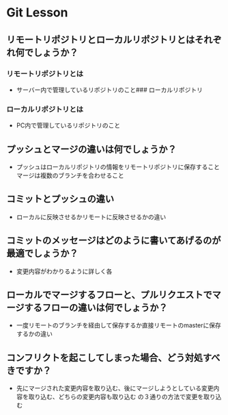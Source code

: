 # Git Lesson

## リモートリポジトリとローカルリポジトリとはそれぞれ何でしょうか？
### リモートリポジトリとは
   - サーバー内で管理しているリポジトリのこと### ローカルリポジトリ
### ローカルリポジトリとは    
   - PC内で管理しているリポジトリのこと

## プッシュとマージの違いは何でしょうか？
   - プッシュはローカルリポジトリの情報をリモートリポジトリに保存することマージは複数のブランチを合わせること

## コミットとプッシュの違い
   - ローカルに反映させるかリモートに反映させるかの違い

## コミットのメッセージはどのように書いてあげるのが最適でしょうか？
   - 変更内容がわかりるように詳しく各

## ローカルでマージするフローと、プルリクエストでマージするフローの違いは何でしょうか？
   - 一度リモートのブランチを経由して保存するか直接リモートのmasterに保存するかの違い

## コンフリクトを起こしてしまった場合、どう対処すべきですか？
   - 先にマージされた変更内容を取り込む、後にマージしようとしている変更内容を取り込む、どちらの変更内容も取り込む
   の３通りの方法で変更を取り込む